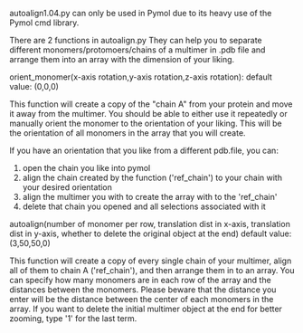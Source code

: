 autoalign1.04.py can only be used in Pymol due to its heavy use of the Pymol cmd library.

There are 2 functions in autoalign.py
They can help you to separate different monomers/protomoers/chains of a multimer in .pdb file and arrange them into 
an array with the dimension of your liking.


orient_monomer(x-axis rotation,y-axis rotation,z-axis rotation):
default value: (0,0,0)

This function will create a copy of the "chain A" from your protein and move it away from the multimer.
You should be able to either use it repeatedly or manually orient the monomer to the orientation of your liking.
This will be the orientation of all monomers in the array that you will create.

If you have an orientation that you like from a different pdb.file, you can:
1. open the chain you like into pymol
2. align the chain created by the function ('ref_chain') to your chain with your desired orientation
3. align the multimer you with to create the array with to the 'ref_chain'
4. delete that chain you opened and all selections associated with it


autoalign(number of monomer per row, translation dist in x-axis, translation dist in y-axis, whether to delete the original object at the end)
default value: (3,50,50,0)

This function will create a copy of every single chain of your multimer, align all of them to chain A ('ref_chain'),
and then arrange them in to an array.
You can specify how many monomers are in each row of the array and the distances between the monomers.
Please beware that the distance you enter will be the distance between the center of each monomers in the array.
If you want to delete the initial multimer object at the end for better zooming, type '1' for the last term. 
